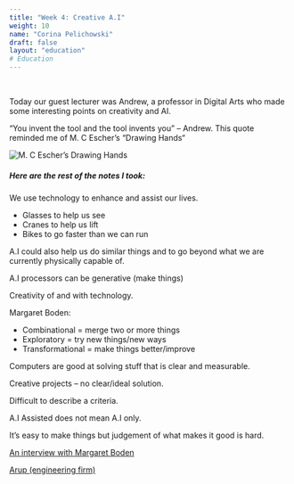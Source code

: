 ```yaml
---
title: "Week 4: Creative A.I"
weight: 10
name: "Corina Pelichowski"
draft: false
layout: "education"
# Education
---
```

<br>
<div class="container">
  <p>
    Today our guest lecturer was Andrew, a professor in Digital Arts who made some interesting points on creativity and AI.
  </p>

  <p>
    “You invent the tool and the tool invents you” – Andrew.  This quote reminded me of M. C Escher’s “Drawing Hands“
  </p>
  <!--IMAGES-->
    <div class="card-group">
        <div class="card">
            <div class="card-body">
                <img src="/img/master_of_design/masters_ef/ef_4_1.jpg" alt="M. C Escher’s Drawing Hands">
            </div>
        </div>
    </div>
  <!--/IMAGES -->
  <h5>Here are the rest of the notes I took: </h5>

  <p>
    We use technology to enhance and assist our lives.
  </p>

  <ul>
    <li>Glasses to help us see</li>
    <li>Cranes to help us lift</li>
    <li>Bikes to go faster than we can run</li>
  </ul>

  <p>
    A.I could also help us do similar things and to go beyond what we are currently physically capable of.
  </p>

  <p>
    A.I processors can be generative (make things)
  </p>

  <p>
    Creativity of and with technology.
  </p>

  <p>
    Margaret Boden:
  </p>

  <ul>
    <li>Combinational = merge two or more things</li>
    <li>Exploratory = try new things/new ways</li>
    <li>Transformational = make things better/improve</li>
  </ul>

  <p>
    Computers are good at solving stuff that is clear and measurable.
  </p>

  <p>
    Creative projects – no clear/ideal solution.
  </p>

  <p>
    Difficult to describe a criteria.
  </p>

  <p>
    A.I Assisted does not mean A.I only.
  </p>

  <p>
    It’s easy to make things but judgement of what makes it good is hard.
  </p>

  <a href= https://www.ibm.com/watson/advantage-reports/future-of-artificial-intelligence/margaret-boden.html>An interview with Margaret Boden</a>

  <a href=https://www.arup.com>Arup (engineering firm)</a>

</div>